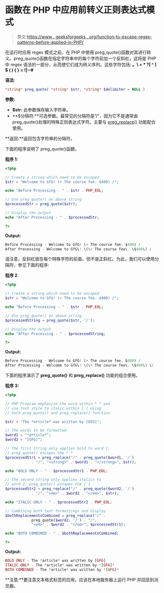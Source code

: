 # 函数在 PHP 中应用前转义正则表达式模式

> 原文:[https://www . geeksforgeeks . org/function-to-escape-regex-patterns-before-applied-in-PHP/](https://www.geeksforgeeks.org/function-to-escape-regex-patterns-before-applied-in-php/)

在运行时应用 regex 模式之前，在 PHP 中使用 preg_quote()函数对其进行转义。preg_quote()函数在指定字符串中的每个字符前加一个反斜杠，这将是 PHP 中 regex 语法的一部分，从而使它们成为转义序列。这些字符包括:
**。\ + * ?[ ^ ] $ ( ) { } = !|:–#**

**语法:**

```php
*string* preg_quote( *string* $str, *string* $delimiter = NULL )
```

**参数:**

*   **$str:** 此参数保存输入字符串。
*   **$分隔符:**可选参数。最常见的分隔符是“/”，因为它不是通常由 preg_quote()处理的特殊正则表达式字符。主要与 [preg_replace()](https://www.geeksforgeeks.org/php-preg_replace-function/) 功能配合使用。

**返回:**返回包含字符串的分隔符。

下面的程序说明了 preg_quote()函数。

**程序 1:**

```php
<?php

// Create a string which need to be escaped
$str = "Welcome to GfG! (+ The course fee. $400) /";

echo "Before Processing - " . $str . PHP_EOL;

// Use preg_quote() on above string
$processedStr = preg_quote($str);

// Display the output
echo "After Processing - " . $processedStr;

?>
```

**Output:**

```php
Before Processing - Welcome to GfG! (+ The course fee. $400) /
After Processing - Welcome to GfG\! \(\+ The course fee\. \$400\) /

```

请注意，反斜杠放在每个特殊字符的前面，但不是正斜杠。为此，我们可以使用分隔符，参见下面的程序:

**程序 2**

```php
<?php

// Create a string which need to be escaped
$str = "Welcome to GfG! (+ The course fee. $400) /";

echo "Before Processing - " . $str . PHP_EOL;

// Use preg_quote() on above string
$processedString = preg_quote($str, '/');

// Display the output
echo "After Processing - " . $processedString;

?>
```

**Output:**

```php
Before Processing - Welcome to GfG! (+ The course fee. $400) /
After Processing - Welcome to GfG\! \(\+ The course fee\. \$400\) \/

```

下面的程序演示了 **preg_quote()** 和 **preg_replace()** 功能的组合使用。

**程序 3:**

```php
<?php

// PHP Program emphasize the word within * * and 
// use font style to italic within [ ] using
// both preg_quote() and preg_replace() function

$str = "The *article* was written by [GFG]";

// The words to be formatted
$word1 = "*article*";
$word2 = "[GFG]";

// The first string only applies bold to word 1,
// preg_quote() escapes the * *
$processedStr1 = preg_replace("/" . preg_quote($word1, '/')
            . "/", "<strong>" . $word1 . "</strong>", $str);

echo "BOLD ONLY - " . $processedStr1 . PHP_EOL;

// The second string only applies italics to 
// word 2, preg_quote() escapes the [ ]
$processedStr2 = preg_replace("/" . preg_quote($word2, '/')
            . "/", "<em>" . $word2 . "</em>", $str);

echo "ITALIC ONLY - " . $processedStr2 . PHP_EOL;

// Combining both text formattings and display
$bothReplacementsCombined = preg_replace("/" .
            preg_quote($word2, '/') . "/",
            "<em>" . $word2 . "</em>", $processedStr1);

echo "BOTH COMBINED - " . $bothReplacementsCombined;

?>
```

**Output:**

```php
BOLD ONLY - The *article* was written by [GFG]
ITALIC ONLY - The *article* was written by *[GFG]*
BOTH COMBINED - The *article* was written by *[GFG]*

```

**注意:**要注意文本格式标签的应用，应该在本地服务器上运行 PHP 并回显到浏览器。